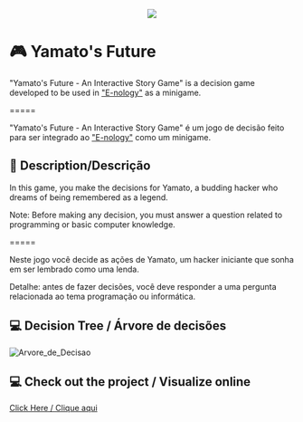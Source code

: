 <p align="center"> <img src="https://user-images.githubusercontent.com/48254551/123121553-a1e0c580-d41b-11eb-8e45-e2db5f902e92.gif"> </p>


# :video_game: Yamato's Future

"Yamato's Future - An Interactive Story Game" is a decision game developed to be used in ["E-nology"](https://github.com/andersonmag/E-nology-POWERFULL) as a minigame. 

=====

"Yamato's Future - An Interactive Story Game" é um jogo de decisão feito para ser integrado ao ["E-nology"](https://github.com/andersonmag/E-nology-POWERFULL) como um minigame.

## :speech_balloon: Description/Descrição

In this game, you make the decisions for Yamato, a budding hacker who dreams of being remembered as a legend.

Note: Before making any decision, you must answer a question related to programming or basic computer knowledge.

=====

Neste jogo você decide as ações de Yamato, um hacker iniciante que sonha em ser lembrado como uma lenda.

Detalhe: antes de fazer decisões, você deve responder a uma pergunta relacionada ao tema programação ou informática.

## :computer: Decision Tree / Árvore de decisões
![Arvore_de_Decisao](https://user-images.githubusercontent.com/48254551/123558852-e39ca380-d76e-11eb-95fc-02cf47fd57c0.jpg)


## :computer: Check out the project / Visualize online
[Click Here / Clique aqui](https://jackwh0.github.io/Yamato-s-Future/)
